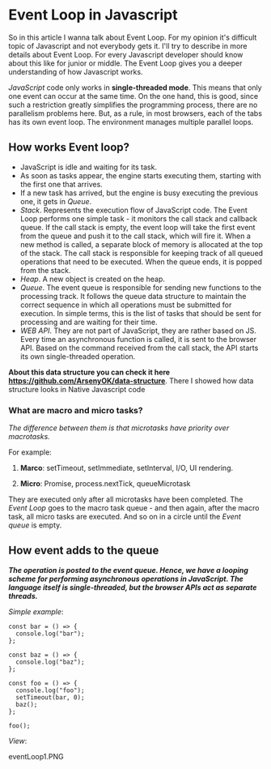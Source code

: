 # Event Loop in Javascript

So in this article I wanna talk about Event Loop. For my opinion it's difficult topic of Javascript and not everybody gets it. I'll try
to describe in more details about Event Loop. For every Javascript developer should know about this like for junior or middle.
The Event Loop gives you a deeper understanding of how Javascript works.

_JavaScript_ code only works in **single-threaded mode**. This means that only one event can occur at the same time. On the one hand, this is good, since such a restriction greatly simplifies the programming process, there are no parallelism problems here. But, as a rule, in most browsers, each of the tabs has its own event loop. The environment manages multiple parallel loops.

## How works Event loop?

- JavaScript is idle and waiting for its task.
- As soon as tasks appear, the engine starts executing them, starting with the first one that arrives.
- If a new task has arrived, but the engine is busy executing the previous one, it gets in _Queue_.
- _Stack_. Represents the execution flow of JavaScript code. The Event Loop performs one simple task - it monitors the call stack and callback queue. If the call stack is empty, the event loop will take the first event from the queue and push it to the call stack, which will fire it. When a new method is called, a separate block of memory is allocated at the top of the stack. The call stack is responsible for keeping track of all queued operations that need to be executed. When the queue ends, it is popped from the stack.
- _Heap_. A new object is created on the heap.
- _Queue_. The event queue is responsible for sending new functions to the processing track. It follows the queue data structure to maintain the correct sequence in which all operations must be submitted for execution. In simple terms, this is the list of tasks that should be sent for processing and are waiting for their time.
- _WEB API_. They are not part of JavaScript, they are rather based on JS. Every time an asynchronous function is called, it is sent to the browser API. Based on the command received from the call stack, the API starts its own single-threaded operation.

**About this data structure you can check it here https://github.com/ArsenyOK/data-structure**. There I showed how data structure looks in Native Javascript code

### What are macro and micro tasks?

_The difference between them is that microtasks have priority over macrotasks._

For example:

1. **Marco**: setTimeout, setImmediate, setInterval, I/O, UI rendering.

2. **Micro**: Promise, process.nextTick, queueMicrotask

They are executed only after all microtasks have been completed. The _Event Loop_ goes to the macro task queue - and then again, after the macro task, all micro tasks are executed. And so on in a circle until the _Event queue_ is empty.

## How event adds to the queue

**_The operation is posted to the event queue. Hence, we have a looping scheme for performing asynchronous operations in JavaScript. The language itself is single-threaded, but the browser APIs act as separate threads._**

_Simple example_:

```high-light
const bar = () => {
  console.log("bar");
};

const baz = () => {
  console.log("baz");
};

const foo = () => {
  console.log("foo");
  setTimeout(bar, 0);
  baz();
};

foo();
```

_View_:

eventLoop1.PNG
